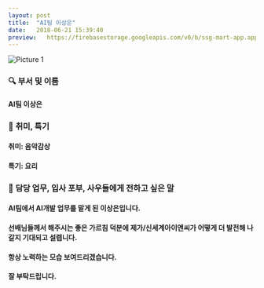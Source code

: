 ```yaml
---
layout: post
title:  "AI팀 이상은"
date:   2018-06-21 15:39:40
preview:   https://firebasestorage.googleapis.com/v0/b/ssg-mart-app.appspot.com/o/%EB%8F%99%EA%B8%B0%EC%82%AC%EC%A7%84%2F191921.jpg?alt=media&token=c8804701-fb4e-4940-9359-9d42357a93d3
---
```


![Picture 1](https://firebasestorage.googleapis.com/v0/b/ssg-mart-app.appspot.com/o/%EB%8F%99%EA%B8%B0%EC%82%AC%EC%A7%84%2F191921.jpg?alt=media&token=c8804701-fb4e-4940-9359-9d42357a93d3)

### 🔍 **부서 및 이름**

#### AI팀 이상은
    
### 🔔 **취미, 특기**

#### 취미: 음악감상
  
#### 특기: 요리

### 🔔 **담당 업무, 입사 포부, 사우들에게 전하고 싶은 말**

#### AI팀에서 AI개발 업무를 맡게 된 이상은입니다. 
 
#### 선배님들께서 해주시는 좋은 가르침 덕분에 제가/신세계아이앤씨가 어떻게 더 발전해 나갈지 기대되고 설렙니다. 
 
#### 항상 노력하는 모습 보여드리겠습니다. 
 
#### 잘 부탁드립니다.